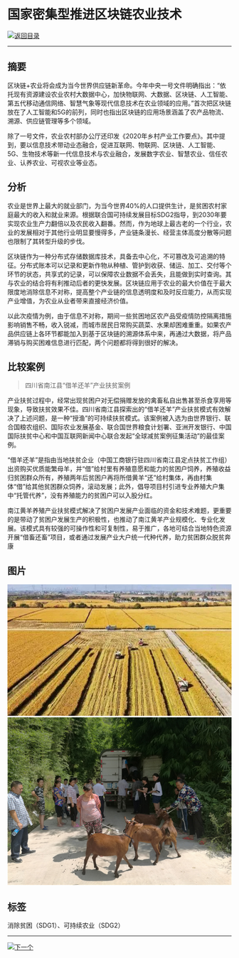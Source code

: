 # 国家密集型推进区块链农业技术

[![返回目录](http://img.shields.io/badge/点击-返回目录-875A7B.svg?style=flat&colorA=8F8F8F)](/)

----------

## 摘要

区块链+农业将会成为当今世界供应链新革命。今年中央一号文件明确指出：“依托现有资源建设农业农村大数据中心，加快物联网、大数据、区块链、人工智能、第五代移动通信网络、智慧气象等现代信息技术在农业领域的应用。”首次把区块链放在了人工智能和5G的前列，同时也指出区块链的应用场景涵盖了农产品物流、溯源、供应链管理等多个领域。

除了一号文件，农业农村部办公厅还印发《2020年乡村产业工作要点》。其中提到，要以信息技术带动业态融合，促进互联网、物联网、区块链、人工智能、5G、生物技术等新一代信息技术与农业融合，发展数字农业、智慧农业、信任农业、认养农业、可视农业等业态。

## 分析

农业是世界上最大的就业部门，为当今世界40%的人口提供生计，是贫困农村家庭最大的收入和就业来源。根据联合国可持续发展目标SDG2指导，到2030年要实现农业生产力翻倍以及农民收入翻番。然而，作为地球上最古老的一个行业，农业的发展相对于其他行业明显要慢得多，产业链条漫长、经营主体高度分散等问题也限制了其转型升级的步伐。

区块链作为一种分布式存储数据库技术，具备去中心化，不可篡改及可追溯的特征。分布式账本可以记录和更新作物从种植、管护到收获、储运、加工、交付等个环节的状态，共享式的记录，可以保障农业数据不会丢失，且能做到实时查询。其与农业的结合将有利推动后者的更快发展。区块链应用于农业的最大价值在于最大限度地消除信息不对称，提高整个产业链的信息透明度和及时反应能力，从而实现产业增值，为农业从业者带来直接经济价值。

以此次疫情为例，由于信息不对称，期间一些贫困地区农产品受疫情防控隔离措施影响销售不畅，收入锐减，而城市居民日常购买蔬菜、水果却困难重重。如果农产品供应链上各环节都能加入到基于区块链的溯源体系中来，再通过大数据，将产品滞销与购买困难信息进行匹配，两个问题都将得到很好的解决。

## 比较案例

> 四川省南江县“借羊还羊”产业扶贫案例

产业扶贫过程中，经常出现贫困户对无偿捐赠发放的禽畜私自出售甚至杀食享用等现象，导致扶贫效果不佳。四川省南江县探索出的“借羊还羊”产业扶贫模式有效解决了上述问题，是一种“授渔”的可持续扶贫模式。该案例被入选为由世界银行、联合国粮农组织、国际农业发展基金、联合国世界粮食计划署、亚洲开发银行、中国国际扶贫中心和中国互联网新闻中心联合发起“全球减贫案例征集活动”的最佳案例。

“借羊还羊”是指由当地扶贫企业（中国工商银行驻四川省南江县定点扶贫工作组）出资购买优质能繁母羊，并“借”给村里有养殖意愿和能力的贫困户饲养，养殖收益归贫困群众所有，养殖两年后贫困户再将所借黄羊“还”给村集体，再由村集体“借”给其他贫困群众饲养，滚动发展；此外，倡导项目村引进专业养殖大户集中“托管代养”，没有养殖能力的贫困户可以入股分红。

南江黄羊养殖产业扶贫模式解决了贫困户发展产业面临的资金和技术难题，更重要的是带动了贫困户发展生产的积极性，也推动了南江黄羊产业规模化、专业化发展。该模式具有较强的可操作性和可复制性，易于推广，各地可结合当地特色资源开展“借畜还畜”项目，或者通过发展产业大户统一代种代养，助力贫困群众脱贫奔康


## 图片

![图片](1.1.jpg)
![图片](1.2.jpg)

## 标签

消除贫困（SDG1）、可持续农业（SDG2）


----------
 [![下一个](http://img.shields.io/badge/查看-下一个-875A7B.svg?style=flat&colorA=8F8F8F)](https://doc.shanghaiopen.org.cn/case/1/2.html)